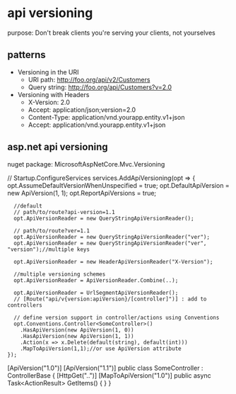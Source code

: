 # api versioning
purpose: Don't break clients
you're serving your clients, not yourselves

## patterns
- Versioning in the URI
  - URI path: http://foo.org/api/v2/Customers
  - Query string: http://foo.org/api/Customers?v=2.0
- Versioning with Headers
  - X-Version: 2.0
  - Accept: application/json;version=2.0
  - Content-Type: application/vnd.yourapp.entity.v1+json
  - Accept: application/vnd.yourapp.entity.v1+json


## asp.net api versioning
nuget package: MicrosoftAspNetCore.Mvc.Versioning

// Startup.ConfigureServices
services.AddApiVersioning(opt =>
    {
      opt.AssumeDefaultVersionWhenUnspecified = true;
      opt.DefaultApiVersion = new ApiVersion(1, 1);
      opt.ReportApiVersions = true;

      //default
      // path/to/route?api-version=1.1
      opt.ApiVersionReader = new QueryStringApiVersionReader();

      // path/to/route?ver=1.1
      opt.ApiVersionReader = new QueryStringApiVersionReader("ver");
      opt.ApiVersionReader = new QueryStringApiVersionReader("ver", "version");//multiple keys

      opt.ApiVersionReader = new HeaderApiVersionReader("X-Version");

      //multiple versioning schemes
      opt.ApiVersionReader = ApiVersionReader.Combine(..);

      opt.ApiVersionReader = UrlSegmentApiVersionReader();
      // [Route("api/v{version:apiVersion}/[controller]")] : add to controllers

      // define version support in controller/actions using Conventions
      opt.Conventions.Controller<SomeController>()
        .HasApiVersion(new ApiVersion(1, 0))
        .HasApiVersion(new ApiVersion(1, 1))
        .Action(x => x.Delete(default(string), default(int)))
        .MapToApiVersion(1,1);//or use ApiVersion attribute
    });

[ApiVersion("1.0")]
[ApiVersion("1.1")]
public class SomeController : ControllerBase
{
  [HttpGet("..")]
  [MapToApiVersion("1.0")]
  public async Task<ActionResult<string>> GetItems() {  }
}

